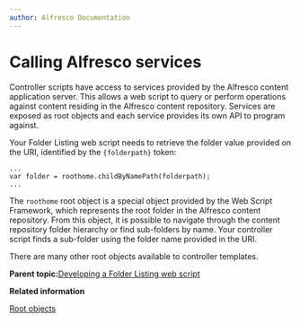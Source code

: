 ```yaml
---
author: Alfresco Documentation
---
```


# Calling Alfresco services

Controller scripts have access to services provided by the Alfresco content application server. This allows a web script to query or perform operations against content residing in the Alfresco content repository. Services are exposed as root objects and each service provides its own API to program against.

Your Folder Listing web script needs to retrieve the folder value provided on the URI, identified by the `{folderpath}` token:

```
...
var folder = roothome.childByNamePath(folderpath);
...
```

The `roothome` root object is a special object provided by the Web Script Framework, which represents the root folder in the Alfresco content repository. From this object, it is possible to navigate through the content repository folder hierarchy or find sub-folders by name. Your controller script finds a sub-folder using the folder name provided in the URI.

There are many other root objects available to controller templates.

**Parent topic:**[Developing a Folder Listing web script](../concepts/ws-folderListing-intro.md)

**Related information**  


[Root objects](../references/api-ws-root.md)

